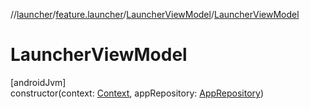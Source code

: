 //[launcher](../../../index.md)/[feature.launcher](../index.md)/[LauncherViewModel](index.md)/[LauncherViewModel](-launcher-view-model.md)

# LauncherViewModel

[androidJvm]\
constructor(context: [Context](https://developer.android.com/reference/kotlin/android/content/Context.html), appRepository: [AppRepository](../../../../../core/app-repo/app-repo/core.apprepo/-app-repository/index.md))
